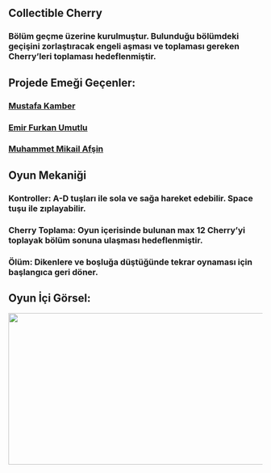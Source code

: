 <h2 align="left">Collectible Cherry</h2>
<h3 align="left">Bölüm geçme üzerine kurulmuştur. Bulunduğu bölümdeki geçişini zorlaştıracak engeli aşması ve toplaması gereken Cherry’leri toplaması hedeflenmiştir.</h3>


<h2 align="left">Projede Emeği Geçenler:</h2>


<h3><a href="https://github.com/mustafakamber">Mustafa Kamber</a></h3>
<h3><a href="https://github.com/EmirFurkan55">Emir Furkan Umutlu</a></h3>
<h3><a href="https://github.com/mikailafsin">Muhammet Mikail Afşin</a></h3>

<h2 align="left">Oyun Mekaniği</h2>
<h3 align="left">Kontroller: A-D tuşları ile sola ve sağa hareket edebilir. Space tuşu ile zıplayabilir.</h3>
<h3 align="left">Cherry Toplama: Oyun içerisinde bulunan max 12 Cherry’yi toplayak bölüm sonuna ulaşması hedeflenmiştir.</h3>
<h3 align="left">Ölüm: Dikenlere ve boşluğa düştüğünde tekrar oynaması için başlangıca geri döner. </h3>

<h2 align="left">Oyun İçi Görsel:</h2>


<img src="https://i.ibb.co/GCmybFH/image.png" width="520" height="300"/>
